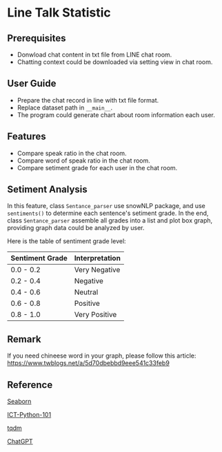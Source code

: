 # Line Talk Statistic

## Prerequisites
- Donwload chat content in txt file from LINE chat room.
- Chatting context could be downloaded via setting view in chat room.

## User Guide
- Prepare the chat record in line with txt file format.
- Replace dataset path in `__main__`.
- The program could generate chart about room information each user.

## Features
- Compare speak ratio in the chat room.
- Compare word of speak ratio in the chat room.
- Compare setiment grade for each user in the chat room.

## Setiment Analysis
In this feature,  class `Sentance_parser` use snowNLP package, and use `sentiments()` to determine each sentence's setiment grade. In the end, class `Sentance_parser` assemble all grades into a list and plot box graph, providing graph data could be analyzed by user.

Here is the table of sentiment grade level:

|  Sentiment Grade | Interpretation |
 | -------- | -------- |
 |0.0 - 0.2 | Very Negative |
 |0.2 - 0.4 | Negative |
 |0.4 - 0.6 | Neutral |
 |0.6 - 0.8 | Positive |
 |0.8 - 1.0 | Very Positive |

## Remark
If you need chineese word in your graph, please follow this article:
https://www.twblogs.net/a/5d70dbebbd9eee541c33feb9

## Reference
[Seaborn](https://ithelp.ithome.com.tw/articles/10234188)

[ICT-Python-101](https://github.com/willismax/ICT-Python-101/blob/master/13.Python%E8%B3%87%E6%96%99%E5%88%86%E6%9E%90%E6%87%89%E7%94%A8-%E8%AA%9E%E6%84%8F%E5%88%86%E6%9E%90%E7%AF%87NLP.ipynb)

[tqdm](https://blog.csdn.net/qq_40666028/article/details/79335961)

[ChatGPT](https://openai.com/blog/chatgpt/)